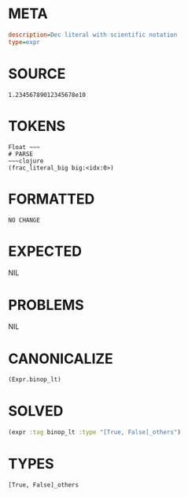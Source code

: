 # META
~~~ini
description=Dec literal with scientific notation
type=expr
~~~
# SOURCE
~~~roc
1.23456789012345678e10
~~~
# TOKENS
~~~text
Float ~~~
# PARSE
~~~clojure
(frac_literal_big big:<idx:0>)
~~~
# FORMATTED
~~~roc
NO CHANGE
~~~
# EXPECTED
NIL
# PROBLEMS
NIL
# CANONICALIZE
~~~clojure
(Expr.binop_lt)
~~~
# SOLVED
~~~clojure
(expr :tag binop_lt :type "[True, False]_others")
~~~
# TYPES
~~~roc
[True, False]_others
~~~

